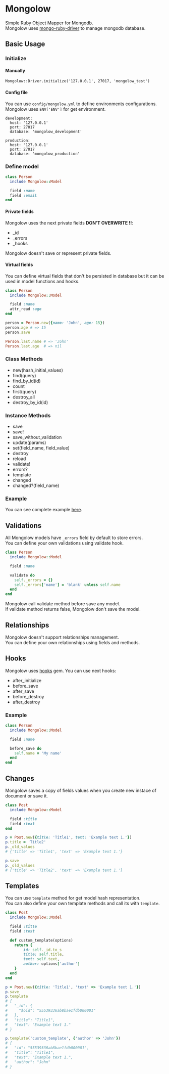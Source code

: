 # Mongolow
Simple Ruby Object Mapper for Mongodb.  
Mongolow uses [mongo-ruby-driver](https://github.com/mongodb/mongo-ruby-driver) to manage mongodb database.

## Basic Usage

### Initialize

#### Manually

    Mongolow::Driver.initialize('127.0.0.1', 27017, 'mongolow_test')
    
#### Config file

You can use `config/mongolow.yml` to define environments configurations.  
Mongolow uses `ENV['ENV']` for get environment.
    
    development:
      host: '127.0.0.1'
      port: 27017
      database: 'mongolow_development'
      
    production:
      host: '127.0.0.1'
      port: 27017
      database: 'mongolow_production'

### Define model

```ruby
class Person
  include Mongolow::Model

  field :name
  field :email
end
```

#### Private fields

Mongolow uses the next private fields **DON'T OVERWRITE !!**:

* _id
* _errors
* _hooks

Mongolow doesn't save or represent private fields.

#### Virtual fields

You can define virtual fields that don't be persisted in database but it can be used in model functions and hooks.

```ruby
class Person
  include Mongolow::Model

  field :name
  attr_read :age
end

person = Person.new({name: 'John', age: 15})
person.age # => 15
person.save

Person.last.name # => 'John'
Person.last.age  # => nil
```

### Class Methods

* new(hash_initial_values)
* find(query)
* find_by_id(id)
* count
* first(query)
* destroy_all
* destroy_by_id(id)

### Instance Methods

* save
* save!
* save_without_validation
* update(params)
* set(field_name, field_value)
* destroy
* reload
* validate!
* errors?
* template
* changed
* changed?(field_name)

### Example

You can see complete example [here](https://github.com/rjurado01/mongolow/blob/master/spec/example_spec.rb).

## Validations

All Mongolow models have `_errors` field by default to store errors.  
You can define your own validations using validate hook.

```ruby
class Person
  include Mongolow::Model

  field :name

  validate do
    self._errors = {}
    self._errors['name'] = 'blank' unless self.name
  end
end
```

Mongolow call validate method before save any model.  
If validate method returns false, Mongolow don't save the model.

## Relationships

Mongolow doesn't support relationships management.  
You can define your own relationships using fields and methods.

## Hooks

Mongolow uses [hooks](https://github.com/apotonick/hooks) gem. You can use next hooks:

* after_initialize
* before_save
* after_save
* before_destroy
* after_destroy

### Example

```ruby
class Person
  include Mongolow::Model

  field :name

  before_save do
    self.name = 'My name'
  end
end
```

## Changes

Mongolow saves a copy of fields values when you create new instace of document or save it.

```ruby
class Post
  include Mongolow::Model

  field :title
  field :text
end

p = Post.new({title: 'Title1', text: 'Example text 1.'})
p.title = 'Title2'
p._old_values
# {'title' => 'Title1', 'text' => 'Example text 1.'}

p.save
p._old_values
# {'title' => 'Title2', 'text' => 'Example text 1.'}
```

## Templates

You can use `template` method for get model hash representation.  
You can also define your own template methods and call its with `template`.

```ruby
class Post
  include Mongolow::Model

  field :title
  field :text

  def custom_template(options)
    return {
        id: self._id.to_s
        title: self.title,
        text: self.text,
        author: options['author']
    }
  end
end

p = Post.new({title: 'Title1', 'text' => 'Example text 1.'})
p.save
p.template
# {
#   "_id": {
#     "$oid": "55539336ab8bae1fdb000001"
#   },
#   "title": "Title1",
#   "text": "Example text 1."
# }

p.template('custom_template', {'author' => 'John'})
# {
#   "id": "55539336ab8bae1fdb000001",
#   "title": "Title1",
#   "text": "Example text 1.",
#   "author": "John"
# }
```
